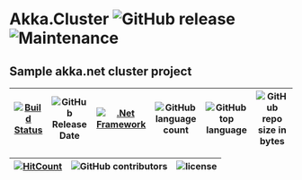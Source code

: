 # Akka.Cluster ![GitHub release](https://img.shields.io/github/release/ajeetx/akka.cluster.svg?style=for-the-badge) ![Maintenance](https://img.shields.io/maintenance/yes/2021.svg?style=for-the-badge)

## Sample akka.net cluster project

[![Build Status](https://travis-ci.org/AJEETX/Akka.Cluster.svg?branch=master)](https://travis-ci.org/AJEETX/Akka.Cluster) |![GitHub Release Date](https://img.shields.io/github/release-date/ajeetx/akka.cluster.svg)|[![.Net Framework](https://img.shields.io/badge/DotNet-2.0-blue.svg?style=plastic)](https://www.microsoft.com/en-au/download/details.aspx?id=1639) | ![GitHub language count](https://img.shields.io/github/languages/count/ajeetx/akka.cluster.svg) | ![GitHub top language](https://img.shields.io/github/languages/top/ajeetx/akka.cluster.svg) |![GitHub repo size in bytes](https://img.shields.io/github/repo-size/ajeetx/akka.cluster.svg)
| ---          | ---        | ---      | ---        |  --- | --- |


[![HitCount](http://hits.dwyl.io/ajeetx/akka.cluster/projects/1.svg)](http://hits.dwyl.io/ajeetx/akka.cluster/projects/1) | ![GitHub contributors](https://img.shields.io/github/contributors/ajeetx/akka.cluster.svg?style=plastic)|![license](https://img.shields.io/github/license/ajeetx/akka.cluster.svg?style=plastic)|
 | --- | --- | ---|
